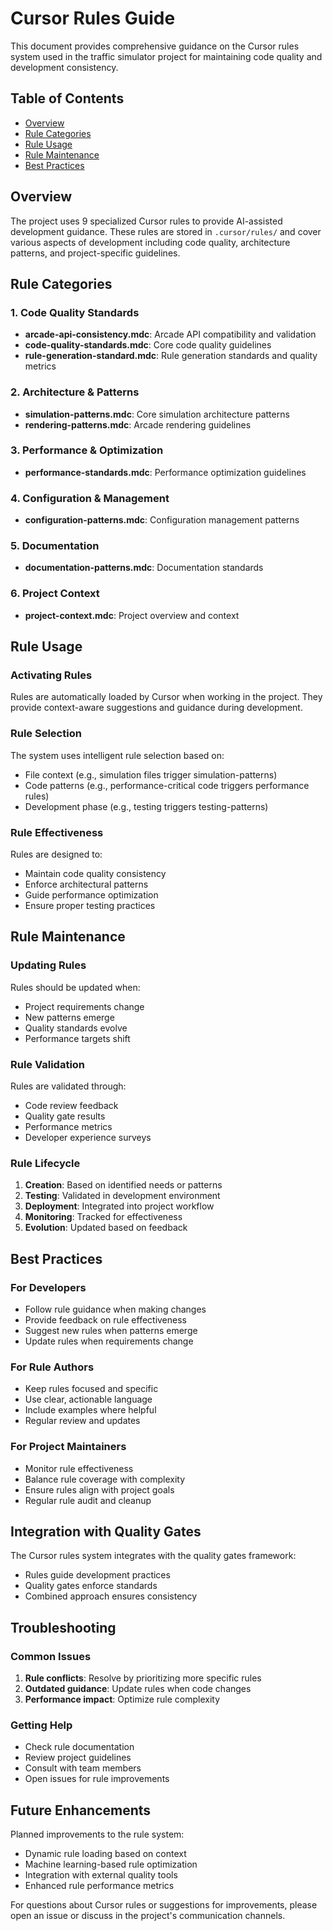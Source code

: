 # Cursor Rules Guide

This document provides comprehensive guidance on the Cursor rules system used in the traffic simulator project for maintaining code quality and development consistency.

## Table of Contents
- [Overview](#overview)
- [Rule Categories](#rule-categories)
- [Rule Usage](#rule-usage)
- [Rule Maintenance](#rule-maintenance)
- [Best Practices](#best-practices)

## Overview

The project uses 9 specialized Cursor rules to provide AI-assisted development guidance. These rules are stored in `.cursor/rules/` and cover various aspects of development including code quality, architecture patterns, and project-specific guidelines.

## Rule Categories

### 1. Code Quality Standards
- **arcade-api-consistency.mdc**: Arcade API compatibility and validation
- **code-quality-standards.mdc**: Core code quality guidelines
- **rule-generation-standard.mdc**: Rule generation standards and quality metrics

### 2. Architecture & Patterns
- **simulation-patterns.mdc**: Core simulation architecture patterns
- **rendering-patterns.mdc**: Arcade rendering guidelines

### 3. Performance & Optimization
- **performance-standards.mdc**: Performance optimization guidelines

### 4. Configuration & Management
- **configuration-patterns.mdc**: Configuration management patterns

### 5. Documentation
- **documentation-patterns.mdc**: Documentation standards

### 6. Project Context
- **project-context.mdc**: Project overview and context

## Rule Usage

### Activating Rules
Rules are automatically loaded by Cursor when working in the project. They provide context-aware suggestions and guidance during development.

### Rule Selection
The system uses intelligent rule selection based on:
- File context (e.g., simulation files trigger simulation-patterns)
- Code patterns (e.g., performance-critical code triggers performance rules)
- Development phase (e.g., testing triggers testing-patterns)

### Rule Effectiveness
Rules are designed to:
- Maintain code quality consistency
- Enforce architectural patterns
- Guide performance optimization
- Ensure proper testing practices

## Rule Maintenance

### Updating Rules
Rules should be updated when:
- Project requirements change
- New patterns emerge
- Quality standards evolve
- Performance targets shift

### Rule Validation
Rules are validated through:
- Code review feedback
- Quality gate results
- Performance metrics
- Developer experience surveys

### Rule Lifecycle
1. **Creation**: Based on identified needs or patterns
2. **Testing**: Validated in development environment
3. **Deployment**: Integrated into project workflow
4. **Monitoring**: Tracked for effectiveness
5. **Evolution**: Updated based on feedback

## Best Practices

### For Developers
- Follow rule guidance when making changes
- Provide feedback on rule effectiveness
- Suggest new rules when patterns emerge
- Update rules when requirements change

### For Rule Authors
- Keep rules focused and specific
- Use clear, actionable language
- Include examples where helpful
- Regular review and updates

### For Project Maintainers
- Monitor rule effectiveness
- Balance rule coverage with complexity
- Ensure rules align with project goals
- Regular rule audit and cleanup

## Integration with Quality Gates

The Cursor rules system integrates with the quality gates framework:
- Rules guide development practices
- Quality gates enforce standards
- Combined approach ensures consistency

## Troubleshooting

### Common Issues
1. **Rule conflicts**: Resolve by prioritizing more specific rules
2. **Outdated guidance**: Update rules when code changes
3. **Performance impact**: Optimize rule complexity

### Getting Help
- Check rule documentation
- Review project guidelines
- Consult with team members
- Open issues for rule improvements

## Future Enhancements

Planned improvements to the rule system:
- Dynamic rule loading based on context
- Machine learning-based rule optimization
- Integration with external quality tools
- Enhanced rule performance metrics

For questions about Cursor rules or suggestions for improvements, please open an issue or discuss in the project's communication channels.
